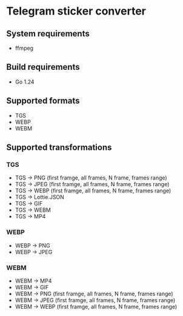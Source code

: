 # Telegram sticker converter

## System requirements
- ffmpeg

## Build requirements
- Go 1.24

## Supported formats
- TGS
- WEBP
- WEBM

## Supported transformations
### TGS
- TGS &rarr; PNG (first framge, all frames, N frame, frames range)
- TGS &rarr; JPEG (first framge, all frames, N frame, frames range)
- TGS &rarr; WEBP (first framge, all frames, N frame, frames range)
- TGS &rarr; Lottie.JSON
- TGS &rarr; GIF
- TGS &rarr; WEBM
- TGS &rarr; MP4

### WEBP
- WEBP &rarr; PNG
- WEBP &rarr; JPEG

### WEBM
- WEBM &rarr; MP4
- WEBM &rarr; GIF
- WEBM &rarr; PNG (first framge, all frames, N frame, frames range)
- WEBM &rarr; JPEG (first framge, all frames, N frame, frames range)
- WEBM &rarr; WEBP (first framge, all frames, N frame, frames range)